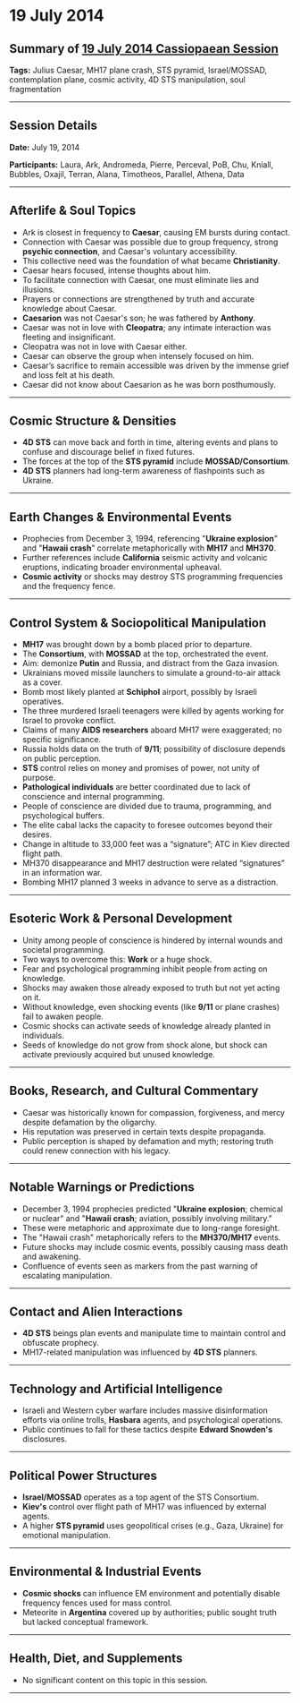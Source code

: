 # 19 July 2014

## Summary of [19 July 2014 Cassiopaean Session](https://cassiopaea.org/forum/threads/session-19-july-2014.35463/#post-508567)

**Tags:** Julius Caesar, MH17 plane crash, STS pyramid, Israel/MOSSAD, contemplation plane, cosmic activity, 4D STS manipulation, soul fragmentation

---


## Session Details

**Date:** July 19, 2014

**Participants:** Laura, Ark, Andromeda, Pierre, Perceval, PoB, Chu, Kniall, Bubbles, Oxajil, Terran, Alana, Timotheos, Parallel, Athena, Data

---


## Afterlife & Soul Topics

- Ark is closest in frequency to **Caesar**, causing EM bursts during contact.
- Connection with Caesar was possible due to group frequency, strong **psychic connection**, and Caesar's voluntary accessibility.
- This collective need was the foundation of what became **Christianity**.
- Caesar hears focused, intense thoughts about him.
- To facilitate connection with Caesar, one must eliminate lies and illusions.
- Prayers or connections are strengthened by truth and accurate knowledge about Caesar.
- **Caesarion** was not Caesar's son; he was fathered by **Anthony**.
- Caesar was not in love with **Cleopatra**; any intimate interaction was fleeting and insignificant.
- Cleopatra was not in love with Caesar either.
- Caesar can observe the group when intensely focused on him.
- Caesar’s sacrifice to remain accessible was driven by the immense grief and loss felt at his death.
- Caesar did not know about Caesarion as he was born posthumously.

---


## Cosmic Structure & Densities

- **4D STS** can move back and forth in time, altering events and plans to confuse and discourage belief in fixed futures.
- The forces at the top of the **STS pyramid** include **MOSSAD/Consortium**.
- **4D STS** planners had long-term awareness of flashpoints such as Ukraine.

---


## Earth Changes & Environmental Events

- Prophecies from December 3, 1994, referencing "**Ukraine explosion**" and "**Hawaii crash**" correlate metaphorically with **MH17** and **MH370**.
- Further references include **California** seismic activity and volcanic eruptions, indicating broader environmental upheaval.
- **Cosmic activity** or shocks may destroy STS programming frequencies and the frequency fence.

---


## Control System & Sociopolitical Manipulation

- **MH17** was brought down by a bomb placed prior to departure.
- The **Consortium**, with **MOSSAD** at the top, orchestrated the event.
- Aim: demonize **Putin** and Russia, and distract from the Gaza invasion.
- Ukrainians moved missile launchers to simulate a ground-to-air attack as a cover.
- Bomb most likely planted at **Schiphol** airport, possibly by Israeli operatives.
- The three murdered Israeli teenagers were killed by agents working for Israel to provoke conflict.
- Claims of many **AIDS researchers** aboard MH17 were exaggerated; no specific significance.
- Russia holds data on the truth of **9/11**; possibility of disclosure depends on public perception.
- **STS** control relies on money and promises of power, not unity of purpose.
- **Pathological individuals** are better coordinated due to lack of conscience and internal programming.
- People of conscience are divided due to trauma, programming, and psychological buffers.
- The elite cabal lacks the capacity to foresee outcomes beyond their desires.
- Change in altitude to 33,000 feet was a “signature”; ATC in Kiev directed flight path.
- MH370 disappearance and MH17 destruction were related “signatures” in an information war.
- Bombing MH17 planned 3 weeks in advance to serve as a distraction.

---


## Esoteric Work & Personal Development

- Unity among people of conscience is hindered by internal wounds and societal programming.
- Two ways to overcome this: **Work** or a huge shock.
- Fear and psychological programming inhibit people from acting on knowledge.
- Shocks may awaken those already exposed to truth but not yet acting on it.
- Without knowledge, even shocking events (like **9/11** or plane crashes) fail to awaken people.
- Cosmic shocks can activate seeds of knowledge already planted in individuals.
- Seeds of knowledge do not grow from shock alone, but shock can activate previously acquired but unused knowledge.

---


## Books, Research, and Cultural Commentary

- Caesar was historically known for compassion, forgiveness, and mercy despite defamation by the oligarchy.
- His reputation was preserved in certain texts despite propaganda.
- Public perception is shaped by defamation and myth; restoring truth could renew connection with his legacy.

---


## Notable Warnings or Predictions

- December 3, 1994 prophecies predicted "**Ukraine explosion**; chemical or nuclear" and "**Hawaii crash**; aviation, possibly involving military."
- These were metaphoric and approximate due to long-range foresight.
- The "Hawaii crash" metaphorically refers to the **MH370/MH17** events.
- Future shocks may include cosmic events, possibly causing mass death and awakening.
- Confluence of events seen as markers from the past warning of escalating manipulation.

---


## Contact and Alien Interactions

- **4D STS** beings plan events and manipulate time to maintain control and obfuscate prophecy.
- MH17-related manipulation was influenced by **4D STS** planners.

---


## Technology and Artificial Intelligence

- Israeli and Western cyber warfare includes massive disinformation efforts via online trolls, **Hasbara** agents, and psychological operations.
- Public continues to fall for these tactics despite **Edward Snowden's** disclosures.

---


## Political Power Structures

- **Israel/MOSSAD** operates as a top agent of the STS Consortium.
- **Kiev's** control over flight path of MH17 was influenced by external agents.
- A higher **STS pyramid** uses geopolitical crises (e.g., Gaza, Ukraine) for emotional manipulation.

---


## Environmental & Industrial Events

- **Cosmic shocks** can influence EM environment and potentially disable frequency fences used for mass control.
- Meteorite in **Argentina** covered up by authorities; public sought truth but lacked conceptual framework.

---



## Health, Diet, and Supplements

- No significant content on this topic in this session.

---



